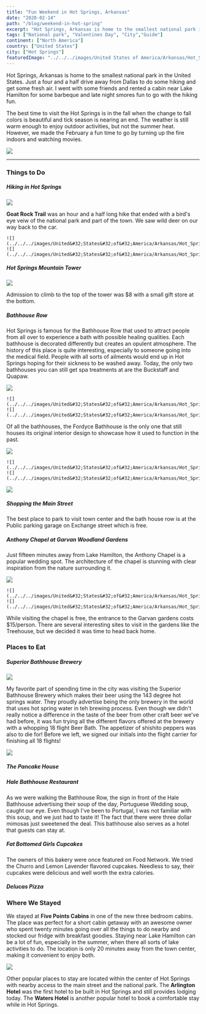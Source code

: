 ```yaml
---
title: "Fun Weekend in Hot Springs, Arkansas"
date: "2020-02-14"
path: "/blog/weekend-in-hot-spring"
excerpt: "Hot Springs, Arkansas is home to the smallest national park in the United States. Just a four and a half drive away from Dallas to do some hiking and get some fresh air. "
tags: ["National park", "Valentines Day", "City","Guide"]
continent: ["North America"]
country: ["United States"]
city: ["Hot Springs"]
featuredImage: "../../../images/United States of America/Arkansas/Hot_Springs_0.jpg"
---
```


Hot Springs, Arkansas is home to the smallest national park in the United States. Just a four and a half drive away from Dallas to do some hiking and get some fresh air. I went with some friends and rented a cabin near Lake Hamilton for some barbeque and late night smores fun to go with the hiking fun. 

The best time to visit the Hot Springs is in the fall when the change to fall colors is beautiful and tick season is nearing an end. The weather is still warm enough to enjoy outdoor activities, but not the summer heat. However, we made the February a fun time to go by turning up the fire indoors and watching movies. 

![](../../../images/United&#32;States&#32;of&#32;America/Arkansas/Hot_Springs_1.jpg)

--------------
### **Things to Do**

##### **Hiking in Hot Springs**

![](../../../images/United&#32;States&#32;of&#32;America/Arkansas/Hot_Springs_2.jpg)

**Goat Rock Trail** was an hour and a half long hike that ended with a bird's eye veiw of the national park and part of the town. We saw wild deer on our way back to the car. 

```grid|2|
![](../../../images/United&#32;States&#32;of&#32;America/Arkansas/Hot_Springs_3.jpg)
![](../../../images/United&#32;States&#32;of&#32;America/Arkansas/Hot_Springs_4.jpg)
```

##### **Hot Springs Mountain Tower**

![](../../../images/United&#32;States&#32;of&#32;America/Arkansas/Hot_Springs_5.jpg)

Admission to climb to the top of the tower was $8 with a small gift store at the bottom. 

##### **Bathhouse Row**

Hot Springs is famous for the Bathhouse Row that used to attract people from all over to experience a bath with possible healing qualities. Each bathhouse is decorated differently but creates an opulent atmosphere. The history of this place is quite interesting, especially to someone going into the medical field. People with all sorts of ailments would end up in Hot Springs hoping for their sickness to be washed away. Today, the only two bathhouses you can still get spa treatments at are the Buckstaff and Quapaw. 

![](../../../images/United&#32;States&#32;of&#32;America/Arkansas/Hot_Springs_6.jpg)

```grid|2|
![](../../../images/United&#32;States&#32;of&#32;America/Arkansas/Hot_Springs_7.jpg)
![](../../../images/United&#32;States&#32;of&#32;America/Arkansas/Hot_Springs_0.jpg)
```

Of all the bathhouses, the Fordyce Bathhouse is the only one that still houses its original interior design to showcase how it used to function in the past. 

![](../../../images/United&#32;States&#32;of&#32;America/Arkansas/Hot_Springs_9.jpg)

```grid|2|
![](../../../images/United&#32;States&#32;of&#32;America/Arkansas/Hot_Springs_10.jpg)
![](../../../images/United&#32;States&#32;of&#32;America/Arkansas/Hot_Springs_11.jpg)
```
![](../../../images/United&#32;States&#32;of&#32;America/Arkansas/Hot_Springs_8.jpg)

##### **Shopping the Main Street**

The best place to park to visit town center and the bath house row is at the Public parking garage on Exchange street which is free.


##### **Anthony Chapel at Garvan Woodland Gardens**

Just fifteen minutes away from Lake Hamilton, the Anthony Chapel is a popular wedding spot. The architecture of the chapel is stunning with clear inspiration from the nature surrounding it. 

![](../../../images/United&#32;States&#32;of&#32;America/Arkansas/Hot_Springs_12.jpg)

```grid|2|
![](../../../images/United&#32;States&#32;of&#32;America/Arkansas/Hot_Springs_13.jpg)
![](../../../images/United&#32;States&#32;of&#32;America/Arkansas/Hot_Springs_14.jpg)
```
While visiting the chapel is free, the entrance to the Garvan gardens costs $15/person. There are several interesting sites to visit in the gardens like the Treehouse, but we decided it was time to head back home. 

### **Places to Eat**

##### **Superior Bathhouse Brewery**

![](../../../images/United&#32;States&#32;of&#32;America/Arkansas/Hot_Springs_16.jpg)

My favorite part of spending time in the city was visiting the Superior Bathhouse Brewery which makes their beer using the 143 degree hot springs water. They proudly advertise being the only brewery in the world that uses hot spring water in teh brewing process. Even though we didn't really notice a difference in the taste of the beer from other craft beer we've had before, it was fun trying all the different flavors offered at the brewery with a whopping 18 flight Beer Bath. The appetizer of shishito peppers was also to die for! Before we left, we signed our initials into the flight carrier for finishing all 18 flights! 

![](../../../images/United&#32;States&#32;of&#32;America/Arkansas/Hot_Springs_15.jpg)

##### **The Pancake House**

##### **Hale Bathhouse Restaurant**

As we were walking the Bathhouse Row, the sign in front of the Hale Bathhouse advertising their soup of the day, Portuguese Wedding soup, caught our eye. Even though I've been to Portugal, I was not familiar with this soup, and we just had to taste it! The fact that there were three dollar mimosas just sweetened the deal. This bathhouse also serves as a hotel that guests can stay at. 

##### **Fat Bottomed Girls Cupcakes**

The owners of this bakery were once featured on Food Network. We tried the Churro and Lemon Lavender flavored cupcakes. Needless to say, their cupcakes were delicious and well worth the extra calories. 

##### **Delucas Pizza**



### **Where We Stayed**

We stayed at **Five Points Cabins** in one of the new three bedroom cabins. The place was perfect for a short cabin getaway with an awesome owner who spent twenty minutes going over all the things to do nearby and stocked our fridge with breakfast goodies. Staying near Lake Hamilton can be a lot of fun, especially in the summer, when there all sorts of lake activities to do. The location is only 20 minutes away from the town center, making it convenient to enjoy both. 

![](../../../images/United&#32;States&#32;of&#32;America/Arkansas/Hot_Springs_17.jpg)

Other popular places to stay are located within the center of Hot Springs with nearby access to the main street and the national park. The **Arlington Hotel** was the first hotel to be built in Hot Springs and still provides lodging today. The **Waters Hotel** is another popular hotel to book a comfortable stay while in Hot Springs. 

